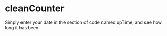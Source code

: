 # cleanCounter
Simply enter your date in the section of code named upTime, and see how long it has been.
